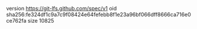 version https://git-lfs.github.com/spec/v1
oid sha256:fe324df1c9a7c9f08424e64fefebb8f1e23a96bf066dff8666ca716e0ce762fa
size 10825
